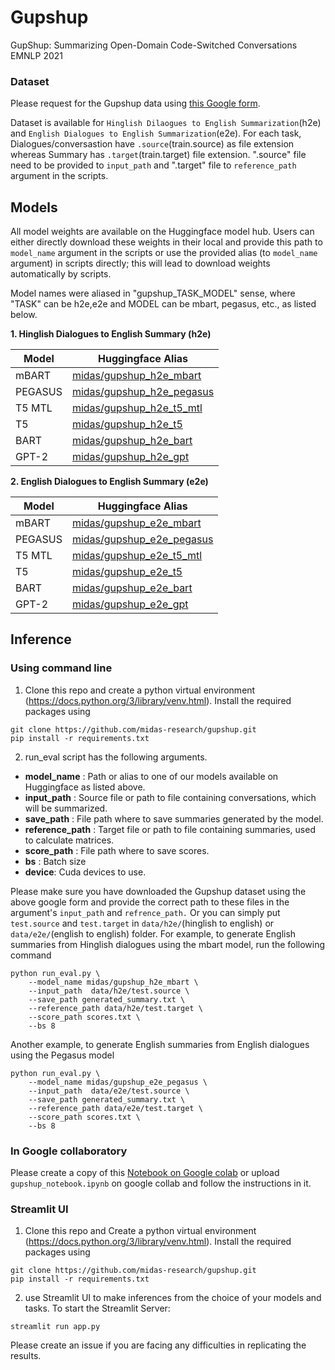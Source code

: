# Gupshup
GupShup: Summarizing Open-Domain Code-Switched Conversations EMNLP 2021


### Dataset
Please request for the Gupshup data using [this Google form](https://docs.google.com/forms/d/1zvUk7WcldVF3RCoHdWzQPzPprtSJClrnHoIOYbzaJEI/edit?ts=61381ec0). 

Dataset is available for `Hinglish Dilaogues to English Summarization`(h2e) and  `English Dialogues to English Summarization`(e2e). For each task, Dialogues/conversastion have `.source`(train.source) as file extension whereas Summary has `.target`(train.target) file extension. ".source" file need to be provided to `input_path` and ".target" file to `reference_path` argument in the scripts.


## Models
All model weights are available on the Huggingface model hub.  Users can either directly download these weights in their local and provide this path to `model_name` argument in the scripts or use the provided alias (to `model_name` argument) in scripts directly; this will lead to download weights automatically by scripts. 

Model names were aliased in "gupshup_TASK_MODEL" sense, where "TASK" can be h2e,e2e and MODEL can be mbart, pegasus, etc., as listed below.

**1. Hinglish Dialogues to English Summary (h2e)**

| Model   | Huggingface Alias                                                             |
|---------|-------------------------------------------------------------------------------|
| mBART   | [midas/gupshup_h2e_mbart](https://huggingface.co/midas/gupshup_h2e_mbart)     |
| PEGASUS | [midas/gupshup_h2e_pegasus](https://huggingface.co/midas/gupshup_h2e_pegasus) |
| T5 MTL  | [midas/gupshup_h2e_t5_mtl](https://huggingface.co/midas/gupshup_h2e_t5_mtl)   |
| T5      | [midas/gupshup_h2e_t5](https://huggingface.co/midas/gupshup_h2e_t5)           |
| BART    | [midas/gupshup_h2e_bart](https://huggingface.co/midas/gupshup_h2e_bart)       |
| GPT-2   | [midas/gupshup_h2e_gpt](https://huggingface.co/midas/gupshup_h2e_gpt)         |


**2. English Dialogues to English Summary (e2e)**

| Model   | Huggingface Alias                                                             |
|---------|-------------------------------------------------------------------------------|
| mBART   | [midas/gupshup_e2e_mbart](https://huggingface.co/midas/gupshup_e2e_mbart)     |
| PEGASUS | [midas/gupshup_e2e_pegasus](https://huggingface.co/midas/gupshup_e2e_pegasus) |
| T5 MTL  | [midas/gupshup_e2e_t5_mtl](https://huggingface.co/midas/gupshup_e2e_t5_mtl)   |
| T5      | [midas/gupshup_e2e_t5](https://huggingface.co/midas/gupshup_e2e_t5)           |
| BART    | [midas/gupshup_e2e_bart](https://huggingface.co/midas/gupshup_e2e_bart)       |
| GPT-2   | [midas/gupshup_e2e_gpt](https://huggingface.co/midas/gupshup_e2e_gpt)         |

## Inference

### Using command line
1. Clone this repo and create a python virtual environment (https://docs.python.org/3/library/venv.html). Install the required packages using
```
git clone https://github.com/midas-research/gupshup.git
pip install -r requirements.txt
```

2. run_eval script has the following arguments.
*   **model_name** : Path or alias to one of our models available on Huggingface as listed above.
*   **input_path** : Source file or path to file containing conversations, which will be summarized. 
*   **save_path** : File path where to save summaries generated by the model.
*   **reference_path** : Target file or path to file containing summaries, used to calculate matrices.
*  **score_path** : File path where to save scores.
*   **bs** : Batch size
*   **device**: Cuda devices to use.

Please make sure you have downloaded the Gupshup dataset using the above google form and provide the correct path to these files in the argument's `input_path` and `refrence_path.` Or you can simply put `test.source` and `test.target` in `data/h2e/`(hinglish to english) or `data/e2e/`(english to english) folder. For example, to generate English summaries from Hinglish dialogues using the mbart model, run the following command

```
python run_eval.py \
    --model_name midas/gupshup_h2e_mbart \
    --input_path  data/h2e/test.source \
    --save_path generated_summary.txt \
    --reference_path data/h2e/test.target \
    --score_path scores.txt \
    --bs 8

```

Another example, to generate English summaries from English dialogues using the Pegasus model
```
python run_eval.py \
    --model_name midas/gupshup_e2e_pegasus \
    --input_path  data/e2e/test.source \
    --save_path generated_summary.txt \
    --reference_path data/e2e/test.target \
    --score_path scores.txt \
    --bs 8

```

### In Google collaboratory
Please create a copy of this [Notebook on Google colab](https://colab.research.google.com/drive/16PI8Fqivzr8ScgQrs05y_kL6Qzqi7BBe#scrollTo=jNjGTzPb5eV_) or upload `gupshup_notebook.ipynb` on google collab and follow the instructions in it.


### Streamlit UI

1. Clone this repo and Create a python virtual environment (https://docs.python.org/3/library/venv.html). Install the required packages using
```
git clone https://github.com/midas-research/gupshup.git
pip install -r requirements.txt
```

2. use Streamlit UI to make inferences from the choice of your models and tasks. To start the Streamlit Server:
```
streamlit run app.py
```

Please create an issue if you are facing any difficulties in replicating the results. 
